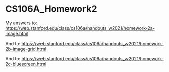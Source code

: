 # CS106A_Homework2

My answers to: https://web.stanford.edu/class/cs106a/handouts_w2021/homework-2a-image.html

And to: https://web.stanford.edu/class/cs106a/handouts_w2021/homework-2b-image-grid.html

And to: https://web.stanford.edu/class/cs106a/handouts_w2021/homework-2c-bluescreen.html

